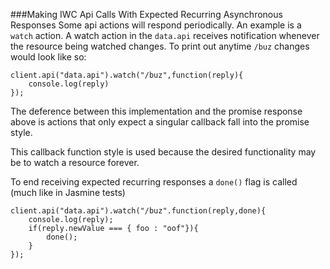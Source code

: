 ###Making IWC Api Calls With Expected Recurring Asynchronous Responses
Some api actions will respond periodically. An example is a `watch` action. A watch action in the `data.api` receives notification whenever the resource being watched changes. To print out anytime `/buz` changes would look like so:
```
client.api("data.api").watch("/buz",function(reply){
    console.log(reply)
});
```

The deference between this implementation and the promise response above is actions that only expect a singular callback fall into the promise style.

This callback function style is used because the desired functionality may be to watch a resource forever.

To end receiving expected recurring responses a `done()` flag is called (much like in Jasmine tests)
```
client.api("data.api").watch("/buz".function(reply,done){
    console.log(reply);
    if(reply.newValue === { foo : "oof"}){
        done();
    }
});
```
